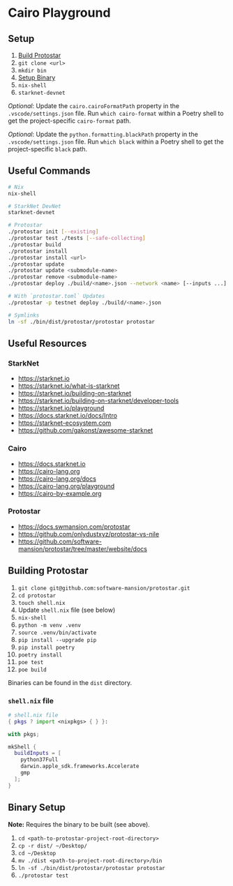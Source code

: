 # Cairo Playground

## Setup

1. [Build Protostar](#building-protostar)
2. `git clone <url>`
3. `mkdir bin`
4. [Setup Binary](#binary-setup)
5. `nix-shell`
6. `starknet-devnet`

_Optional_: Update the `cairo.cairoFormatPath` property in the `.vscode/settings.json` file. Run `which cairo-format` within a Poetry shell to get the project-specific `cairo-format` path.

_Optional_: Update the `python.formatting.blackPath` property in the `.vscode/settings.json` file. Run `which black` within a Poetry shell to get the project-specific `black` path.

## Useful Commands

```sh
# Nix
nix-shell

# StarkNet DevNet
starknet-devnet

# Protostar
./protostar init [--existing]
./protostar test ./tests [--safe-collecting]
./protostar build
./protostar install
./protostar install <url>
./protostar update
./protostar update <submodule-name>
./protostar remove <submodule-name>
./protostar deploy ./build/<name>.json --network <name> [--inputs ...]

# With `protostar.toml` Updates
./protostar -p testnet deploy ./build/<name>.json

# Symlinks
ln -sf ./bin/dist/protostar/protostar protostar
```

## Useful Resources

### StarkNet

- https://starknet.io
- https://starknet.io/what-is-starknet
- https://starknet.io/building-on-starknet
- https://starknet.io/building-on-starknet/developer-tools
- https://starknet.io/playground
- https://docs.starknet.io/docs/Intro
- https://starknet-ecosystem.com
- https://github.com/gakonst/awesome-starknet

### Cairo

- https://docs.starknet.io
- https://cairo-lang.org
- https://cairo-lang.org/docs
- https://cairo-lang.org/playground
- https://cairo-by-example.org

### Protostar

- https://docs.swmansion.com/protostar
- https://github.com/onlydustxyz/protostar-vs-nile
- https://github.com/software-mansion/protostar/tree/master/website/docs

## Building Protostar

1. `git clone git@github.com:software-mansion/protostar.git`
2. `cd protostar`
3. `touch shell.nix`
4. Update `shell.nix` file (see below)
5. `nix-shell`
6. `python -m venv .venv`
7. `source .venv/bin/activate`
8. `pip install --upgrade pip`
9. `pip install poetry`
10. `poetry install`
11. `poe test`
12. `poe build`

Binaries can be found in the `dist` directory.

### `shell.nix` file

```nix
# shell.nix file
{ pkgs ? import <nixpkgs> { } }:

with pkgs;

mkShell {
  buildInputs = [
    python37Full
    darwin.apple_sdk.frameworks.Accelerate
    gmp
  ];
}
```

## Binary Setup

**Note:** Requires the binary to be built (see above).

1. `cd <path-to-protostar-project-root-directory>`
2. `cp -r dist/ ~/Desktop/`
3. `cd ~/Desktop`
4. `mv ./dist <path-to-project-root-directory>/bin`
5. `ln -sf ./bin/dist/protostar/protostar protostar`
6. `./protostar test`
